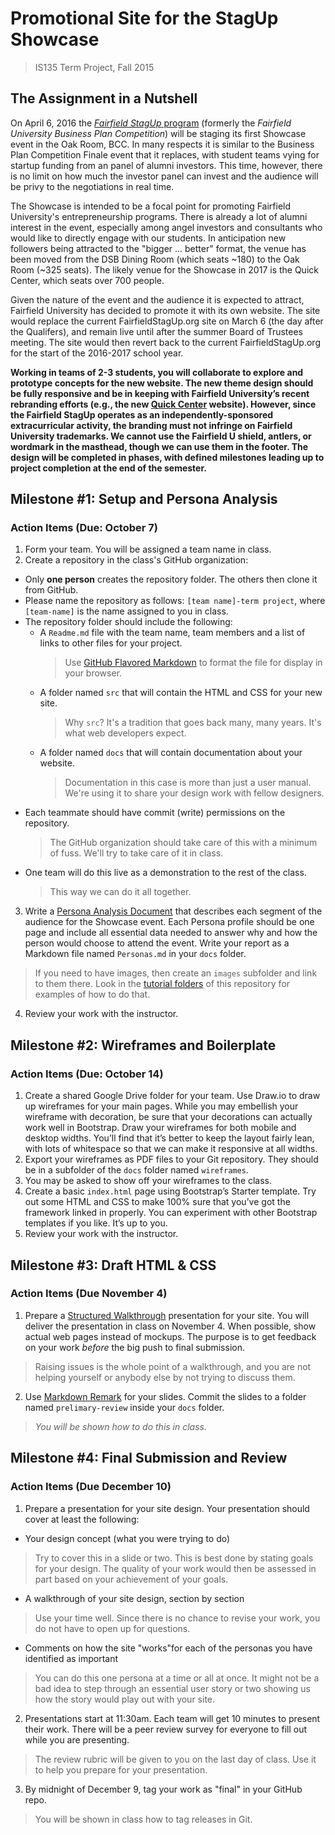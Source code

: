 # Promotional Site for the StagUp Showcase
>IS135 Term Project, Fall 2015

## The Assignment in a Nutshell
On April 6, 2016 the [*Fairfield StagUp* program](http://fairfieldstagup.org) (formerly the *Fairfield University Business Plan Competition*) will be staging its first Showcase event in the Oak Room, BCC. In many respects it is similar to the Business Plan Competition Finale event that it replaces, with student teams vying for startup funding from an panel of alumni investors. This time, however, there is no limit on how much the investor panel can invest and the audience will be privy to the negotiations in real time.

The Showcase is intended to be a focal point for promoting Fairfield University's entrepreneurship programs. There is already a lot of alumni interest in the event, especially among angel investors and consultants who would like to directly engage with our students. In anticipation new followers being attracted to the "bigger ... better" format, the venue has been moved from the DSB Dining Room (which seats ~180) to the Oak Room (~325 seats). The likely venue for the Showcase in 2017 is the Quick Center, which seats over 700 people.

Given the nature of the event and the audience it is expected to attract, Fairfield University has decided to promote it with its own website. The site would replace the current FairfieldStagUp.org site on March 6 (the day after the Qualifers), and remain live until after the summer Board of Trustees meeting. The site would then revert back to the current FairfieldStagUp.org for the start of the 2016-2017 school year.

**Working in teams of 2-3 students, you will collaborate to explore and prototype concepts for the new website. The new theme design should be fully responsive and be in keeping with Fairfield University’s recent rebranding efforts (e.g., the new [Quick Center](http://quickcenter.fairfield.edu) website). However, since the Fairfield StagUp operates as an independently-sponsored extracurricular activity, the branding must not infringe on Fairfield University trademarks. We cannot use the Fairfield U shield, antlers, or wordmark in the masthead, though we can use them in the footer. The design will be completed in phases, with defined milestones leading up to project completion at the end of the semester.**

## Milestone #1: Setup and Persona Analysis
### Action Items (Due: October 7)

1. Form your team. You will be assigned a team name in class.
2. Create a repository in the class's GitHub organization:
  * Only **one person** creates the repository folder. The others then clone it from GitHub.
  * Please name the repository as follows: `[team name]-term project`, where `[team-name]` is the name assigned to you in class.
  * The repository folder should include the following:
    * A `Readme.md` file with the team name, team members and a list of links to other files for your project.
      >Use [GitHub Flavored Markdown](https://help.github.com/articles/github-flavored-markdown/) to format the file for display in your browser.
    * A folder named `src` that will contain the HTML and CSS for your new site.
      > Why `src`? It's a tradition that goes back many, many years. It's what web developers expect.
    * A folder named `docs` that will contain documentation about your website.
      > Documentation in this case is more than just a user manual. We're using it to share your design work with fellow designers.
  * Each teammate should have commit (write) permissions on the repository.
    > The GitHub organization should take care of this with a minimum of fuss. We'll try to take care of it in class.
  * One team will do this live as a demonstration to the rest of the class.
    >This way we can do it all together.
3. Write a [Persona Analysis Document](https://en.wikipedia.org/wiki/Persona_(user_experience)) that describes each segment of the audience for the Showcase event. Each Persona profile should be one page and include all essential data needed to answer why and how the person would choose to attend the event. Write your report as a Markdown file named `Personas.md` in your `docs` folder.
>If you need to have images, then create an `images` subfolder and link to them there.
> Look in the [tutorial folders](../Tutorials) of this repository for examples of how to do that.  
4. Review your work with the instructor.

## Milestone #2: Wireframes and Boilerplate
### Action Items (Due: October 14)

1. Create a shared Google Drive folder for your team. Use Draw.io to draw up wireframes for your main pages. While you may embellish your wireframe with decoration, be sure that your decorations can actually work well in Bootstrap. Draw your wireframes for both mobile and desktop widths. You’ll find that it’s better to keep the layout fairly lean, with lots of whitespace so that we can make it responsive at all widths.
2. Export your wireframes as PDF files to your Git repository. They should be in a subfolder of the `docs` folder named `wireframes`.
2. You may be asked to show off your wireframes to the class.
3. Create a basic `index.html` page using Bootstrap’s Starter template. Try out some HTML and CSS to make 100% sure that you’ve got the framework linked in properly. You can experiment with other Bootstrap templates if you like. It’s up to you.
4. Review your work with the instructor.

## Milestone #3: Draft HTML & CSS  
### Action Items (Due November 4)

1. Prepare a [Structured Walkthrough](https://drive.google.com/open?id=1NOlW-2fHIueO4xw5aelD_mKvEtryQpEjLahcMh6s86Y) presentation for your site. You will deliver the presentation in class on November 4. When possible, show actual web pages instead of mockups. The purpose is to get feedback on your work *before* the big push to final submission.
> Raising issues is the whole point of a walkthrough, and you are not helping yourself or anybody else by not trying to discuss them.
2. Use [Markdown Remark](https://github.com/gnab/remark) for your slides. Commit the slides to a folder named `prelimary-review` inside your `docs` folder.
> *You will be shown how to do this in class.*

## Milestone #4: Final Submission and Review
### Action Items (Due December 10)
1. Prepare a presentation for your site design. Your presentation should cover at least the following:
  * Your design concept (what you were trying to do)
  > Try to cover this in a slide or two. This is best done by stating goals for your design. The quality of your work would then be assessed in part based on your achievement of your goals.
  * A walkthrough of your site design, section by section
  > Use your time well. Since there is no chance to revise your work, you do not have to open up for questions.  
  * Comments on how the site "works"for each of the personas you have identified as important
  > You can do this one persona at a time or all at once. It might not be a bad idea to step through an essential user story or two showing us how the story would play out with your site.

2. Presentations start at 11:30am. Each team will get 10 minutes to present their work. There will be a peer review survey for everyone to fill out while you are presenting.
  > The review rubric will be given to you on the last day of class. Use it to help you prepare for your presentation.
3. By midnight of December 9, tag your work as "final" in your GitHub repo.
  > You will be shown in class how to tag releases in Git.
